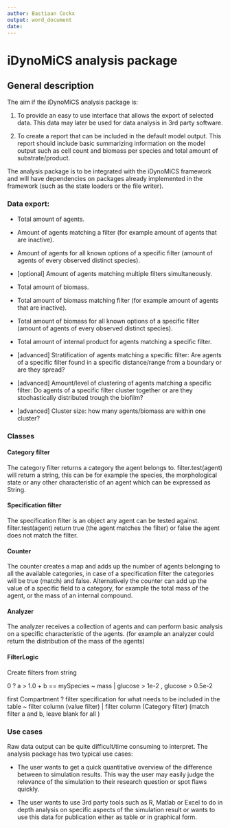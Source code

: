 ```yaml
---
author: Bastiaan Cockx
output: word_document
date: 
---
```


# iDynoMiCS analysis package

## General description

The aim if the iDynoMiCS analysis package is: 

1) To provide an easy to use interface that allows the export of selected data.
This data may later be used for data analysis in 3rd party software.

2) To create a report that can be included in the default model output. This 
report should include basic summarizing information on the model output such as 
cell count and biomass per species and total amount of substrate/product.

The analysis package is to be integrated with the iDynoMiCS framework and will 
have dependencies on packages already implemented in the framework (such as the
state loaders or the file writer).

### Data export:

- Total amount of agents.
- Amount of agents matching a filter (for example amount of agents that are 
inactive).
- Amount of agents for all known options of a specific filter (amount of agents
of every observed distinct species).
- [optional] Amount of agents matching multiple filters simultaneously.


- Total amount of biomass.
- Total amount of biomass matching filter (for example amount of agents that are
inactive).
- Total amount of biomass for all known options of a specific filter (amount of
agents of every observed distinct species).
- Total amount of internal product for agents matching a specific filter.


- [advanced] Stratification of agents matching a specific filter: Are agents of
a specific filter found in a specific distance/range from a boundary or are they
spread?
- [advanced] Amount/level of clustering of agents matching a specific filter: Do
agents of a specific filter cluster together or are they stochastically
distributed trough the biofilm?
- [advanced] Cluster size: how many agents/biomass are within one cluster?

### Classes

#### Category filter
The category filter returns a category the agent belongs to. filter.test(agent)
will return a string, this can be for example the species, the morphological
state or any other characteristic of an agent which can be expressed as String.

#### Specification filter

The specification filter is an object any agent can be tested against.
filter.test(agent) return true (the agent matches the filter) or false the
agent does not match the filter.

#### Counter

The counter creates a map and adds up the number of agents belonging to all the
available categories, in case of a specification filter the categories will be
true (match) and false. Alternatively the counter can add up the value of a
specific field to a category, for example the total mass of the agent, or the
mass of an internal compound.

#### Analyzer 

The analyzer receives a collection of agents and can perform basic analysis on a
specific characteristic of the agents. (for example an analyzer could return the
distribution of the mass of the agents)

#### FilterLogic

Create filters from string

0 					? a > 1.0 	+ b == mySpecies 										~ mass 			| glucose > 1e-2 , glucose > 0.5e-2 

first Compartment	? filter specification for what needs to be included in the table 	~ filter column (value filter) | filter column (Category filter)
	(match filter a and b, leave blank for all )

### Use cases

Raw data output can be quite difficult/time consuming to interpret. The analysis
package has two typical use cases:

* The user wants to get a quick quantitative overview of the difference between
to simulation results. This way the user may easily judge the relevance of the
simulation to their research question or spot flaws quickly.

* The user wants to use 3rd party tools such as R, Matlab or Excel to do in
depth analysis on specific aspects of the simulation result or wants to use this
data for publication either as table or in graphical form.